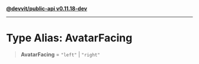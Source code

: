 [**@devvit/public-api v0.11.18-dev**](../../../../../../README.md)

---

# Type Alias: AvatarFacing

> **AvatarFacing** = `"left"` \| `"right"`
